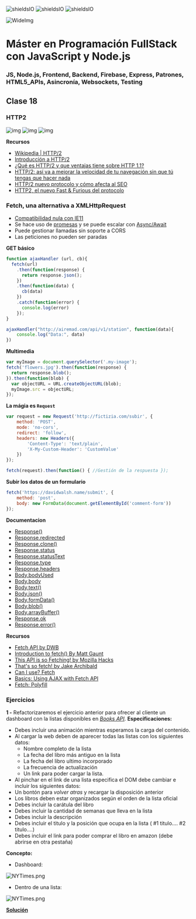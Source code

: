 ![shieldsIO](https://img.shields.io/github/issues/Fictizia/Master-en-programacion-fullstack-con-JavaScript-y-Node.js_ed3.svg)
![shieldsIO](https://img.shields.io/github/forks/Fictizia/Master-en-programacion-fullstack-con-JavaScript-y-Node.js_ed3.svg)
![shieldsIO](https://img.shields.io/github/stars/Fictizia/Master-en-programacion-fullstack-con-JavaScript-y-Node.js_ed3.svg)

![WideImg](http://fictizia.com/img/github/Fictizia-plan-estudios-github.jpg)

# Máster en Programación FullStack con JavaScript y Node.js
### JS, Node.js, Frontend, Backend, Firebase, Express, Patrones, HTML5_APIs, Asincronía, Websockets, Testing

## Clase 18

### HTTP2

![img](../assets/clase18/7e9f5ac4-4316-4e84-a225-494a4d0ef29c.jpeg)
![img](../assets/clase18/02157286-20e2-4362-8306-2d2ce16951b7.jpeg)
![img](../assets/clase18/6f1d1e65-ee94-4676-a0c1-b78d3dc0bcf7.jpeg)

**Recursos**
- [Wikipedia | HTTP/2](https://es.wikipedia.org/wiki/HTTP/2)
- [Introducción a HTTP/2](https://developers.google.com/web/fundamentals/performance/http2/?hl=es)
- [¿Qué es HTTP/2 y que ventajas tiene sobre HTTP 1.1?](https://somostechies.com/que-es-http2/#.W6uXIxMzZR4)
- [HTTP/2: así va a mejorar la velocidad de tu navegación sin que tú tengas que hacer nada](https://www.xataka.com/servicios/http-2-asi-va-a-mejorar-la-velocidad-de-tu-navegacion-sin-que-tu-tengas-que-hacer-nada)
- [HTTP/2 nuevo protocolo y cómo afecta al SEO](https://laculturadelmarketing.com/http2-y-como-afecta-al-seo/)
- [HTTP2, el nuevo Fast & Furious del protocolo](https://www.paradigmadigital.com/dev/http2-nuevo-fast-furious-del-protocolo/)


### Fetch, una alternativa a XMLHttpRequest
- [Compatibilidad nula con IE11](https://caniuse.com/#search=fetch)
- Se hace uso de [promesas](https://developer.mozilla.org/es/docs/Web/JavaScript/Guide/Usar_promesas) y se puede escalar con [Async/Await](https://developer.mozilla.org/es/docs/Web/JavaScript/Referencia/Sentencias/funcion_asincrona)
- Puede gestionar llamadas sin soporte a CORS
- Las peticiones no pueden ser paradas


**GET básico**
```javascript
function ajaxHandler (url, cb){
  fetch(url)
    .then(function(response) {
      return response.json();
    })
    .then(function(data) {
      cb(data)  
    })
    .catch(function(error) {
      console.log(error)
    });  
}

ajaxHandler("http://airemad.com/api/v1/station", function(data){
    console.log("Data:", data)
})
```

**Multimedia**
```javascript
var myImage = document.querySelector('.my-image');
fetch('flowers.jpg').then(function(response) {
  return response.blob();
}).then(function(blob) {
  var objectURL = URL.createObjectURL(blob);
  myImage.src = objectURL;
});
```

**La mágia es `Request`**

```javascript
var request = new Request('http://fictizia.com/subir', {
	method: 'POST', 
	mode: 'no-cors', 
	redirect: 'follow',
	headers: new Headers({
		'Content-Type': 'text/plain',
		'X-My-Custom-Header': 'CustomValue'
	})
});

fetch(request).then(function() { //Gestión de la respuesta });
```

**Subir los datos de un formulario**
```javascript
fetch('https://davidwalsh.name/submit', {
	method: 'post',
	body: new FormData(document.getElementById('comment-form'))
});

```



**Documentacion**
- [Response()](https://developer.mozilla.org/en-US/docs/Web/API/Response/Response)
- [Response.redirected](https://developer.mozilla.org/en-US/docs/Web/API/Response/redirected)
- [Response.clone()](https://developer.mozilla.org/en-US/docs/Web/API/Response/clone)
- [Response.status](https://developer.mozilla.org/en-US/docs/Web/API/Response/status)
- [Response.statusText](https://developer.mozilla.org/en-US/docs/Web/API/Response/statusText)
- [Response.type](https://developer.mozilla.org/en-US/docs/Web/API/Response/type)
- [Response.headers](https://developer.mozilla.org/en-US/docs/Web/API/Response/headers)
- [Body.bodyUsed](https://developer.mozilla.org/en-US/docs/Web/API/Body/bodyUsed)
- [Body.body](https://developer.mozilla.org/en-US/docs/Web/API/Body/body)
- [Body.text()](https://developer.mozilla.org/en-US/docs/Web/API/Body/text)
- [Body.json()](https://developer.mozilla.org/en-US/docs/Web/API/Body/json)
- [Body.formData()](https://developer.mozilla.org/en-US/docs/Web/API/Body/formData)
- [Body.blob()](https://developer.mozilla.org/en-US/docs/Web/API/Body/blob)
- [Body.arrayBuffer()](https://developer.mozilla.org/en-US/docs/Web/API/Body/arrayBuffer)
- [Response.ok](https://developer.mozilla.org/en-US/docs/Web/API/Response/ok)
- [Response.error()](https://developer.mozilla.org/en-US/docs/Web/API/Response/error)

**Recursos**
- [Fetch API by DWB](https://davidwalsh.name/fetch)
- [Introduction to fetch() By Matt Gaunt](https://developers.google.com/web/updates/2015/03/introduction-to-fetch)
- [This API is so Fetching! by Mozilla Hacks](https://hacks.mozilla.org/2015/03/this-api-is-so-fetching/)
- [That's so fetch! by Jake Archibald](https://jakearchibald.com/2015/thats-so-fetch/)
- [Can I use? Fetch](http://caniuse.com/#search=fetch)
- [Basics: Using AJAX with Fetch API](https://medium.com/letsboot/basics-using-ajax-with-fetch-api-b2218b0b9691)
- [Fetch: Polyfill](https://github.com/github/fetch)

### Ejercicios

**1 -** Refactorizaremos el ejercicio anterior para ofrecer al cliente un dashboard con la listas disponibles en *[Books API](http://developer.nytimes.com/docs/books_api/)*.
**Especificaciones:**
- Debes incluir una animación mientras esperamos la carga del contenido.
- Al cargar la web deben de aparecer todas las listas con los siguientes datos:
	- Nombre completo de la lista
	- La fecha del libro más antiguo en la lista
	- La fecha del libro ultimo incorporado
	- La frecuencia de actualización
	- Un link para poder cargar la lista.
- Al pinchar en el link de una lista especifica el DOM debe cambiar e incluir los siguientes datos:
- Un bontón para *volver atras* y recargar la disposición anterior
- Los libros deben estar organizados según el orden de la lista oficial
- Debes incluir la carátula del libro
- Debes incluir la cantidad de semanas que lleva en la lista
- Debes incluir la descripción
- Debes incluir el titulo y la posición que ocupa en la lista ( #1 titulo.... #2 titulo....)
- Debes incluir el link para poder comprar el libro en amazon (debe abrirse en otra pestaña)


**Concepto:**
- Dashboard:

![NYTimes.png](../OTROS/NYTimes/img/best_sellers1.png)

- Dentro de una lista:

![NYTimes.png](../OTROS/NYTimes/img/best_sellers2.png)


**[Solución](https://gist.github.com/alejandroereyesb/4865d7fe93a48847b013c2315e6f6733)**
